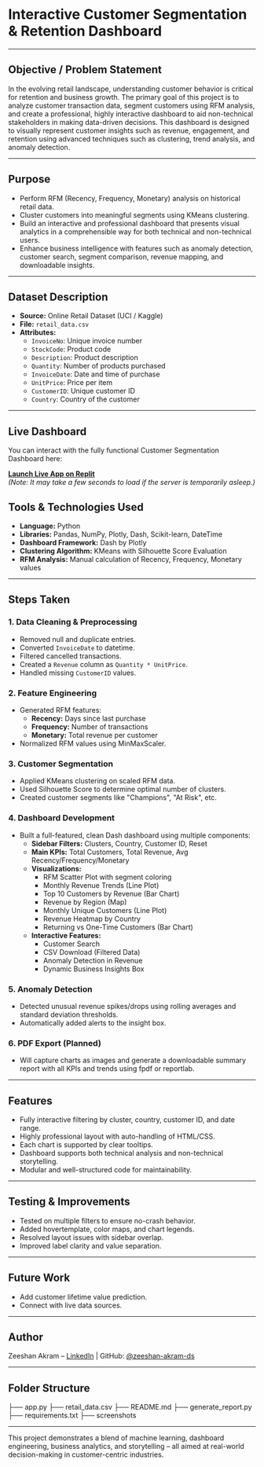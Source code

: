 # Interactive Customer Segmentation & Retention Dashboard

---

## Objective / Problem Statement

In the evolving retail landscape, understanding customer behavior is critical for retention and business growth. The primary goal of this project is to analyze customer transaction data, segment customers using RFM analysis, and create a professional, highly interactive dashboard to aid non-technical stakeholders in making data-driven decisions. This dashboard is designed to visually represent customer insights such as revenue, engagement, and retention using advanced techniques such as clustering, trend analysis, and anomaly detection.

---

## Purpose

* Perform RFM (Recency, Frequency, Monetary) analysis on historical retail data.
* Cluster customers into meaningful segments using KMeans clustering.
* Build an interactive and professional dashboard that presents visual analytics in a comprehensible way for both technical and non-technical users.
* Enhance business intelligence with features such as anomaly detection, customer search, segment comparison, revenue mapping, and downloadable insights.

---

## Dataset Description

* **Source:** Online Retail Dataset (UCI / Kaggle)
* **File:** `retail_data.csv`
* **Attributes:**
    * `InvoiceNo`: Unique invoice number
    * `StockCode`: Product code
    * `Description`: Product description
    * `Quantity`: Number of products purchased
    * `InvoiceDate`: Date and time of purchase
    * `UnitPrice`: Price per item
    * `CustomerID`: Unique customer ID
    * `Country`: Country of the customer

---

## Live Dashboard

You can interact with the fully functional Customer Segmentation Dashboard here:

**[Launch Live App on Replit](https://76185987-9975-4670-998e-c6a95ed53207-00-3ds4baow1nkz1.pike.replit.dev/)**  
*(Note: It may take a few seconds to load if the server is temporarily asleep.)*

## Tools & Technologies Used

* **Language:** Python
* **Libraries:** Pandas, NumPy, Plotly, Dash, Scikit-learn, DateTime
* **Dashboard Framework:** Dash by Plotly
* **Clustering Algorithm:** KMeans with Silhouette Score Evaluation
* **RFM Analysis:** Manual calculation of Recency, Frequency, Monetary values

---

## Steps Taken

### 1. Data Cleaning & Preprocessing

* Removed null and duplicate entries.
* Converted `InvoiceDate` to datetime.
* Filtered cancelled transactions.
* Created a `Revenue` column as `Quantity * UnitPrice`.
* Handled missing `CustomerID` values.

### 2. Feature Engineering

* Generated RFM features:
    * **Recency:** Days since last purchase
    * **Frequency:** Number of transactions
    * **Monetary:** Total revenue per customer
* Normalized RFM values using MinMaxScaler.

### 3. Customer Segmentation

* Applied KMeans clustering on scaled RFM data.
* Used Silhouette Score to determine optimal number of clusters.
* Created customer segments like "Champions", "At Risk", etc.

### 4. Dashboard Development

* Built a full-featured, clean Dash dashboard using multiple components:
    * **Sidebar Filters:** Clusters, Country, Customer ID, Reset
    * **Main KPIs:** Total Customers, Total Revenue, Avg Recency/Frequency/Monetary
    * **Visualizations:**
        * RFM Scatter Plot with segment coloring
        * Monthly Revenue Trends (Line Plot)
        * Top 10 Customers by Revenue (Bar Chart)
        * Revenue by Region (Map)
        * Monthly Unique Customers (Line Plot)
        * Revenue Heatmap by Country
        * Returning vs One-Time Customers (Bar Chart)
    * **Interactive Features:**
        * Customer Search
        * CSV Download (Filtered Data)
        * Anomaly Detection in Revenue
        * Dynamic Business Insights Box

### 5. Anomaly Detection

* Detected unusual revenue spikes/drops using rolling averages and standard deviation thresholds.
* Automatically added alerts to the insight box.

### 6. PDF Export (Planned)

* Will capture charts as images and generate a downloadable summary report with all KPIs and trends using fpdf or reportlab.

---


## Features

* Fully interactive filtering by cluster, country, customer ID, and date range.
* Highly professional layout with auto-handling of HTML/CSS.
* Each chart is supported by clear tooltips.
* Dashboard supports both technical analysis and non-technical storytelling.
* Modular and well-structured code for maintainability.

---

## Testing & Improvements

* Tested on multiple filters to ensure no-crash behavior.
* Added hovertemplate, color maps, and chart legends.
* Resolved layout issues with sidebar overlap.
* Improved label clarity and value separation.

---

## Future Work

* Add customer lifetime value prediction.
* Connect with live data sources.
---

## Author

Zeeshan Akram – [LinkedIn](https://www.linkedin.com/in/zeeshan-akram-ds/) | GitHub: [@zeeshan-akram-ds](https://github.com/zeeshan-akram-ds)

---

## Folder Structure
├── app.py
├── retail_data.csv
├── README.md
├── generate_report.py
├── requirements.txt
├── screenshots

---

This project demonstrates a blend of machine learning, dashboard engineering, business analytics, and storytelling – all aimed at real-world decision-making in customer-centric industries.
